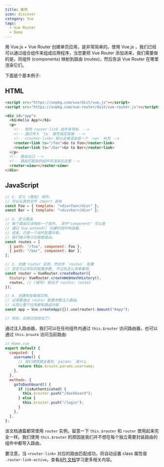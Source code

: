 ```yaml
---
title: 案例
icon: discover
category: Vue
tags:
  - Vue Router
  - Demo
---
```


用 Vue.js + Vue Router 创建单页应用，是非常简单的。使用 Vue.js ，我们已经可以通过组合组件来组成应用程序，当您要把 Vue Router 添加进来，我们需要做的是，将组件 (components) 映射到路由 (routes)，然后告诉 Vue Router 在哪里渲染它们。

<!-- more -->

下面是个基本例子:

## HTML

```html
<script src="https://unpkg.com/vue/dist/vue.js"></script>
<script src="https://unpkg.com/vue-router/dist/vue-router.js"></script>

<div id="app">
  <h1>Hello App!</h1>
  <p>
    <!-- 使用 router-link 组件来导航. -->
    <!-- 通过传入 `to` 属性指定链接. -->
    <!-- <router-link> 默认会被渲染成一个 `<a>` 标签 -->
    <router-link to="/foo">Go to Foo</router-link>
    <router-link to="/bar">Go to Bar</router-link>
  </p>
  <!-- 路由出口 -->
  <!-- 路由匹配到的组件将渲染在这里 -->
  <router-view></router-view>
</div>
```

## JavaScript

```js
// 1. 定义 (路由) 组件。
// 可以从其他文件 import 进来
const Foo = { template: "<div>foo</div>" };
const Bar = { template: "<div>bar</div>" };

// 2. 定义路由
// 每个路由应该映射一个组件。 其中"component" 可以是
// 通过 Vue.extend() 创建的组件构造器，
// 或者，只是一个组件配置对象。
// 我们晚点再讨论嵌套路由。
const routes = [
  { path: "/foo", component: Foo },
  { path: "/bar", component: Bar },
];

// 3. 创建 router 实例，然后传 `routes` 配置
// 您还可以传别的配置参数, 不过先这么简单着吧。
const router = VueRouter.createRouter({
  history: VueRouter.createWebHashHistory(),
  routes, // (缩写) 相当于 routes: routes
});

// 4. 创建和挂载根实例。
// 记得要通过 router 配置参数注入路由，
// 从而让整个应用都有路由功能
const app = Vue.createApp({}).use(router).$mount("#app");

// 现在，应用已经启动了!
```

通过注入路由器，我们可以在任何组件内通过 `this.$router` 访问路由器，也可以通过 `this.$route` 访问当前路由:

```js
// Home.vue
export default {
  computed: {
    username() {
      // 我们很快就会看到 `params` 是什么
      return this.$route.params.username;
    },
  },
  methods: {
    goToDashboard() {
      if (isAuthenticated) {
        this.$router.push("/dashboard");
      } else {
        this.$router.push("/login");
      }
    },
  },
};
```

该文档通篇都常使用 `router` 实例。留意一下 `this.$router` 和 `router` 使用起来完全一样。我们使用 `this.$router` 的原因是我们并不想在每个独立需要封装路由的组件中都导入路由。

要注意，当 `<router-link>` 对应的路由匹配成功，将自动设置 class 属性值 `.router-link-active`。查看[API 文档](https://router.vuejs.org/zh/api/)学习更多相关内容。
